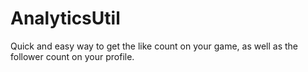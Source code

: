 # AnalyticsUtil
Quick and easy way to get the like count on your game, as well as the follower count on your profile.
